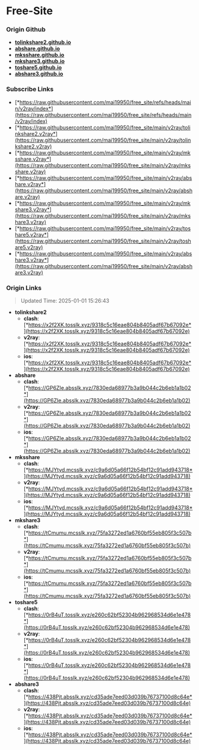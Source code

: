 # Free-Site

### Origin Github

- [**tolinkshare2.github.io**](https://github.com/tolinkshare2/tolinkshare2.github.io)
- [**abshare.github.io**](https://github.com/abshare/abshare.github.io)
- [**mksshare.github.io**](https://github.com/mksshare/mksshare.github.io)
- [**mkshare3.github.io**](https://github.com/mkshare3/mkshare3.github.io)
- [**toshare5.github.io**](https://github.com/toshare5/toshare5.github.io)
- [**abshare3.github.io**](https://github.com/abshare3/abshare3.github.io)

### Subscribe Links

- [*https://raw.githubusercontent.com/mai19950/free_site/refs/heads/main/v2ray/index*](https://raw.githubusercontent.com/mai19950/free_site/refs/heads/main/v2ray/index)
- [*https://raw.githubusercontent.com/mai19950/free_site/main/v2ray/tolinkshare2.v2ray*](https://raw.githubusercontent.com/mai19950/free_site/main/v2ray/tolinkshare2.v2ray)
- [*https://raw.githubusercontent.com/mai19950/free_site/main/v2ray/mksshare.v2ray*](https://raw.githubusercontent.com/mai19950/free_site/main/v2ray/mksshare.v2ray)
- [*https://raw.githubusercontent.com/mai19950/free_site/main/v2ray/abshare.v2ray*](https://raw.githubusercontent.com/mai19950/free_site/main/v2ray/abshare.v2ray)
- [*https://raw.githubusercontent.com/mai19950/free_site/main/v2ray/mkshare3.v2ray*](https://raw.githubusercontent.com/mai19950/free_site/main/v2ray/mkshare3.v2ray)
- [*https://raw.githubusercontent.com/mai19950/free_site/main/v2ray/toshare5.v2ray*](https://raw.githubusercontent.com/mai19950/free_site/main/v2ray/toshare5.v2ray)
- [*https://raw.githubusercontent.com/mai19950/free_site/main/v2ray/abshare3.v2ray*](https://raw.githubusercontent.com/mai19950/free_site/main/v2ray/abshare3.v2ray)

### Origin Links

> Updated Time: 2025-01-01 15:26:43

- **tolinkshare2**
  - **clash**: [*https://x2f2XK.tosslk.xyz/9318c5c16eae804b8405adf67b67092e*](https://x2f2XK.tosslk.xyz/9318c5c16eae804b8405adf67b67092e)
  - **v2ray**: [*https://x2f2XK.tosslk.xyz/9318c5c16eae804b8405adf67b67092e*](https://x2f2XK.tosslk.xyz/9318c5c16eae804b8405adf67b67092e)
  - **ios**: [*https://x2f2XK.tosslk.xyz/9318c5c16eae804b8405adf67b67092e*](https://x2f2XK.tosslk.xyz/9318c5c16eae804b8405adf67b67092e)
- **abshare**
  - **clash**: [*https://GP6ZIe.absslk.xyz/7830eda68977b3a9b044c2b6eb1a1b02*](https://GP6ZIe.absslk.xyz/7830eda68977b3a9b044c2b6eb1a1b02)
  - **v2ray**: [*https://GP6ZIe.absslk.xyz/7830eda68977b3a9b044c2b6eb1a1b02*](https://GP6ZIe.absslk.xyz/7830eda68977b3a9b044c2b6eb1a1b02)
  - **ios**: [*https://GP6ZIe.absslk.xyz/7830eda68977b3a9b044c2b6eb1a1b02*](https://GP6ZIe.absslk.xyz/7830eda68977b3a9b044c2b6eb1a1b02)
- **mksshare**
  - **clash**: [*https://MJYtyd.mcsslk.xyz/c9a6d05a66f12b54bf12c91add943718*](https://MJYtyd.mcsslk.xyz/c9a6d05a66f12b54bf12c91add943718)
  - **v2ray**: [*https://MJYtyd.mcsslk.xyz/c9a6d05a66f12b54bf12c91add943718*](https://MJYtyd.mcsslk.xyz/c9a6d05a66f12b54bf12c91add943718)
  - **ios**: [*https://MJYtyd.mcsslk.xyz/c9a6d05a66f12b54bf12c91add943718*](https://MJYtyd.mcsslk.xyz/c9a6d05a66f12b54bf12c91add943718)
- **mkshare3**
  - **clash**: [*https://tCmumu.mcsslk.xyz/75fa3272ed1a6760bf55eb805f3c507b*](https://tCmumu.mcsslk.xyz/75fa3272ed1a6760bf55eb805f3c507b)
  - **v2ray**: [*https://tCmumu.mcsslk.xyz/75fa3272ed1a6760bf55eb805f3c507b*](https://tCmumu.mcsslk.xyz/75fa3272ed1a6760bf55eb805f3c507b)
  - **ios**: [*https://tCmumu.mcsslk.xyz/75fa3272ed1a6760bf55eb805f3c507b*](https://tCmumu.mcsslk.xyz/75fa3272ed1a6760bf55eb805f3c507b)
- **toshare5**
  - **clash**: [*https://0rB4uT.tosslk.xyz/e260c62bf52304b962968534d6e1e478*](https://0rB4uT.tosslk.xyz/e260c62bf52304b962968534d6e1e478)
  - **v2ray**: [*https://0rB4uT.tosslk.xyz/e260c62bf52304b962968534d6e1e478*](https://0rB4uT.tosslk.xyz/e260c62bf52304b962968534d6e1e478)
  - **ios**: [*https://0rB4uT.tosslk.xyz/e260c62bf52304b962968534d6e1e478*](https://0rB4uT.tosslk.xyz/e260c62bf52304b962968534d6e1e478)
- **abshare3**
  - **clash**: [*https://438Pjt.absslk.xyz/cd35ade7eed03d039b76737100d8c64e*](https://438Pjt.absslk.xyz/cd35ade7eed03d039b76737100d8c64e)
  - **v2ray**: [*https://438Pjt.absslk.xyz/cd35ade7eed03d039b76737100d8c64e*](https://438Pjt.absslk.xyz/cd35ade7eed03d039b76737100d8c64e)
  - **ios**: [*https://438Pjt.absslk.xyz/cd35ade7eed03d039b76737100d8c64e*](https://438Pjt.absslk.xyz/cd35ade7eed03d039b76737100d8c64e)
